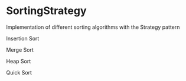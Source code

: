 # SortingStrategy
Implementation of different sorting algorithms with the Strategy pattern

Insertion Sort

Merge Sort

Heap Sort

Quick Sort
